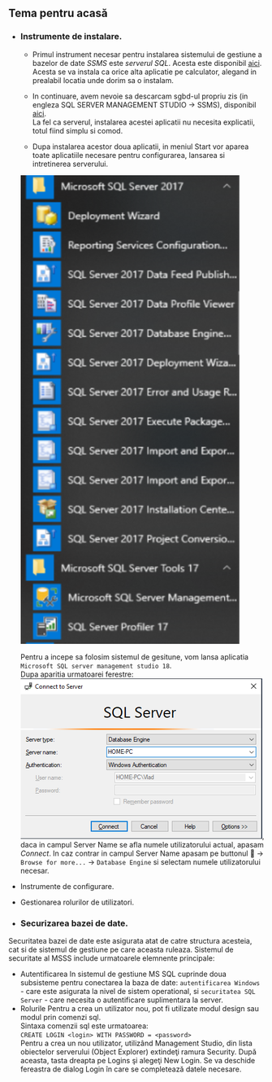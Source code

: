 
## Tema pentru acasă

* ### Instrumente de instalare.  
  - Primul instrument necesar pentru instalarea sistemului de gestiune a bazelor de date *SSMS* este *serverul SQL*. Acesta este disponibil [aici](https://www.microsoft.com/en-us/sql-server/sql-server-downloads).  
  Acesta se va instala ca orice alta aplicatie pe calculator, alegand in prealabil locatia unde dorim sa o instalam.
  
  - In continuare, avem nevoie sa descarcam sgbd-ul propriu zis (in engleza SQL SERVER MANAGEMENT STUDIO -> SSMS), disponibil [aici](https://docs.microsoft.com/en-us/sql/ssms/download-sql-server-management-studio-ssms?view=sql-server-ver15&viewFallbackFrom=sql-server-2019).  
  La fel ca serverul, instalarea acestei aplicatii nu necesita explicatii, totul fiind simplu si comod.  
  
  - Dupa instalarea acestor doua aplicatii, in meniul Start vor aparea toate aplicatiile necesare pentru configurarea, lansarea si intretinerea serverului.
    
   ![Context Menu](/images/aplicatii_sgbd.png) 
   
   Pentru a incepe sa folosim sistemul de gesitune, vom lansa aplicatia  `Microsoft SQL server management studio 18`.  
   Dupa aparitia urmatoarei ferestre:  
   ![Connection window](/images/connection_window.png),  
   daca in campul Server Name se afla numele utilizatorului actual, apasam _Connect_. In caz contrar in campul Server Name apasam pe buttonul :arrow_down_small: -> `Browse for more...` -> `Database Engine` si selectam numele utilizatorului necesar.

* Instrumente de configurare.
` `
* Gestionarea rolurilor de utilizatori.
` `

* ### Securizarea bazei de date.
 Securitatea bazei de date este asigurata atat de catre structura acesteia, cat si de sistemul de gestiune pe care aceasta ruleaza. Sistemul de securitate al MSSS include urmatoarele elemnente principale:
  - Autentificarea
     In sistemul de gestiune MS SQL cuprinde doua subsisteme pentru conectarea la baza de date: `autentificarea Windows` - care este asigurata la nivel de sistem operational, si `securitatea SQL Server` - care necesita o autentificare suplimentara la server.
  - Rolurile
    Pentru a crea un utilizator nou, pot fi utilizate modul design sau modul prin comenzi sql.  
    Sintaxa comenzii sql este urmatoarea:  
    `CREATE LOGIN <login> WITH PASSWORD = <password>`  
    Pentru a crea un nou utilizator, utilizând Management Studio, din lista obiectelor serverului (Object Explorer) extindeţi ramura Security. După aceasta, tasta dreapta pe Logins şi alegeţi New Login. Se va deschide fereastra de dialog Login în care se completează datele necesare.
